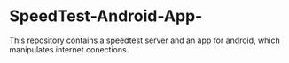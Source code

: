 # SpeedTest-Android-App-
This repository contains a speedtest server and an app for android, which manipulates internet conections.
